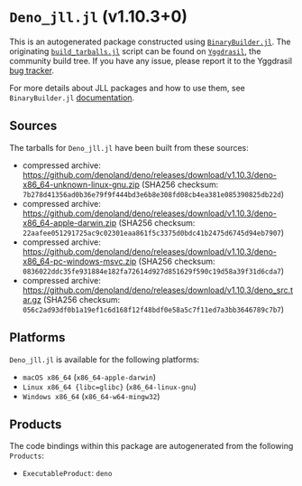 # `Deno_jll.jl` (v1.10.3+0)

This is an autogenerated package constructed using [`BinaryBuilder.jl`](https://github.com/JuliaPackaging/BinaryBuilder.jl). The originating [`build_tarballs.jl`](https://github.com/JuliaPackaging/Yggdrasil/blob/c7eefb489945bc179c2a490b129c938328ccb03e/D/Deno/build_tarballs.jl) script can be found on [`Yggdrasil`](https://github.com/JuliaPackaging/Yggdrasil/), the community build tree.  If you have any issue, please report it to the Yggdrasil [bug tracker](https://github.com/JuliaPackaging/Yggdrasil/issues).

For more details about JLL packages and how to use them, see `BinaryBuilder.jl` [documentation](https://juliapackaging.github.io/BinaryBuilder.jl/dev/jll/).

## Sources

The tarballs for `Deno_jll.jl` have been built from these sources:

* compressed archive: https://github.com/denoland/deno/releases/download/v1.10.3/deno-x86_64-unknown-linux-gnu.zip (SHA256 checksum: `7b278d41356ad0b36e79f9f444bd3e6b8e308fd08cb4ea381e085390825db22d`)
* compressed archive: https://github.com/denoland/deno/releases/download/v1.10.3/deno-x86_64-apple-darwin.zip (SHA256 checksum: `22aafee051291725ac9c02301eaa861f5c3375d0bdc41b2475d6745d94eb7907`)
* compressed archive: https://github.com/denoland/deno/releases/download/v1.10.3/deno-x86_64-pc-windows-msvc.zip (SHA256 checksum: `0836022ddc35fe931884e182fa72614d927d851629f590c19d58a39f31d6cda7`)
* compressed archive: https://github.com/denoland/deno/releases/download/v1.10.3/deno_src.tar.gz (SHA256 checksum: `056c2ad93df0b1a19ef1c6d168f12f48bdf0e58a5c7f11ed7a3bb3646789c7b7`)

## Platforms

`Deno_jll.jl` is available for the following platforms:

* `macOS x86_64` (`x86_64-apple-darwin`)
* `Linux x86_64 {libc=glibc}` (`x86_64-linux-gnu`)
* `Windows x86_64` (`x86_64-w64-mingw32`)

## Products

The code bindings within this package are autogenerated from the following `Products`:

* `ExecutableProduct`: `deno`
